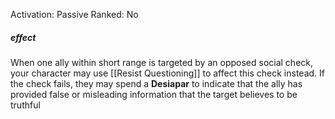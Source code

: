 Activation: Passive
Ranked: No
##### effect
When one ally within short range is targeted
by an opposed social check, your character
may use [[Resist Questioning]] to affect this
check instead. If the check fails, they may
spend a **Desiapar** to indicate that the ally has
provided false or misleading information that
the target believes to be truthful